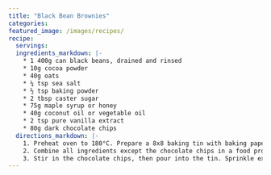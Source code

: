 ```yaml
---
title: "Black Bean Brownies"
categories:
featured_image: /images/recipes/
recipe:
  servings: 
  ingredients_markdown: |-
    * 1 400g can black beans, drained and rinsed
    * 10g cocoa powder
    * 40g oats
    * ¼ tsp sea salt
    * ½ tsp baking powder
    * 2 tbsp caster sugar
    * 75g maple syrup or honey
    * 40g coconut oil or vegetable oil
    * 2 tsp pure vanilla extract
    * 80g dark chocolate chips
  directions_markdown: |-
    1. Preheat oven to 180°C. Prepare a 8x8 baking tin with baking paper.
    2. Combine all ingredients except the chocolate chips in a food processor, and blend well until completely smooth. 
    3. Stir in the chocolate chips, then pour into the tin. Sprinkle extra chocolate chips over the top if desired. Bake for 15-18 minutes, then let cool at least 10 minutes before slicing. For firmer brownies, store in the fridge overnight.
---
```

